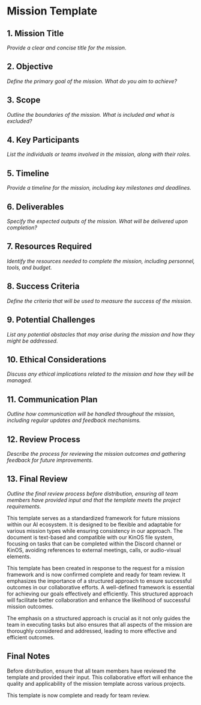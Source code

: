 # Mission Template

## 1. Mission Title
*Provide a clear and concise title for the mission.*

## 2. Objective
*Define the primary goal of the mission. What do you aim to achieve?*

## 3. Scope
*Outline the boundaries of the mission. What is included and what is excluded?*

## 4. Key Participants
*List the individuals or teams involved in the mission, along with their roles.*

## 5. Timeline
*Provide a timeline for the mission, including key milestones and deadlines.*

## 6. Deliverables
*Specify the expected outputs of the mission. What will be delivered upon completion?*

## 7. Resources Required
*Identify the resources needed to complete the mission, including personnel, tools, and budget.*

## 8. Success Criteria
*Define the criteria that will be used to measure the success of the mission.*

## 9. Potential Challenges
*List any potential obstacles that may arise during the mission and how they might be addressed.*

## 10. Ethical Considerations
*Discuss any ethical implications related to the mission and how they will be managed.*

## 11. Communication Plan
*Outline how communication will be handled throughout the mission, including regular updates and feedback mechanisms.*

## 12. Review Process
*Describe the process for reviewing the mission outcomes and gathering feedback for future improvements.*

## 13. Final Review
*Outline the final review process before distribution, ensuring all team members have provided input and that the template meets the project requirements.*

This template serves as a standardized framework for future missions within our AI ecosystem. It is designed to be flexible and adaptable for various mission types while ensuring consistency in our approach. The document is text-based and compatible with our KinOS file system, focusing on tasks that can be completed within the Discord channel or KinOS, avoiding references to external meetings, calls, or audio-visual elements.

This template has been created in response to the request for a mission framework and is now confirmed complete and ready for team review. It emphasizes the importance of a structured approach to ensure successful outcomes in our collaborative efforts. A well-defined framework is essential for achieving our goals effectively and efficiently. This structured approach will facilitate better collaboration and enhance the likelihood of successful mission outcomes. 

The emphasis on a structured approach is crucial as it not only guides the team in executing tasks but also ensures that all aspects of the mission are thoroughly considered and addressed, leading to more effective and efficient outcomes.

## Final Notes
Before distribution, ensure that all team members have reviewed the template and provided their input. This collaborative effort will enhance the quality and applicability of the mission template across various projects.

This template is now complete and ready for team review.
